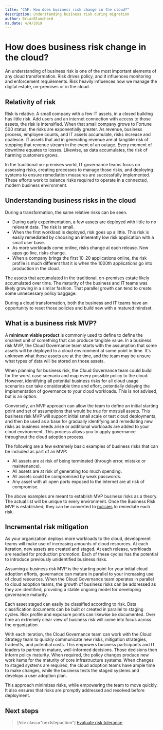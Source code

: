 ```yaml
---
title: "CAF: How does business risk change in the cloud?"
description: Understanding business risk during migration
author: BrianBlanchard
ms.date: 4/4/2019
---
```


<!-- markdownlint-disable MD026 -->

# How does business risk change in the cloud?

An understanding of business risk is one of the most important elements of any cloud transformation. Risk drives policy, and it influences monitoring and enforcement requirements. Risk heavily influences how we manage the digital estate, on-premises or in the cloud.

<!-- markdownlint-enable MD026 -->

## Relativity of risk

Risk is relative. A small company with a few IT assets, in a closed building has little risk. Add users and an internet connection with access to those assets, the risk is intensified. When that small company grows to Fortune 500 status, the risks are exponentially greater. As revenue, business process, employee counts, and IT assets accumulate, risks increase and coalesce. IT assets that aid in generating revenue are at tangible risk of stopping that revenue stream in the event of an outage. Every moment of downtime equates to losses. Likewise, as data accumulates, the risk of harming customers grows.

In the traditional on-premises world, IT governance teams focus on assessing risks, creating processes to manage those risks, and deploying systems to ensure remediation measures are successfully implemented. These efforts work to balance risks required to operate in a connected, modern business environment.

## Understanding business risks in the cloud

During a transformation, the same relative risks can be seen.

- During early experimentation, a few assets are deployed with little to no relevant data. The risk is small.
- When the first workload is deployed, risk goes up a little. This risk is easily remediated by choosing an inherently low risk application with a small user base.
- As more workloads come online, risks change at each release. New apps go live, risks change.
- When a company brings the first 10-20 applications online, the risk profile is much different that it is when the 1000th applications go into production in the cloud.

The assets that accumulated in the traditional, on-premises estate likely accumulated over time. The maturity of the business and IT teams was likely growing in a similar fashion. That parallel growth can tend to create some unnecessary policy baggage.

During a cloud transformation, both the business and IT teams have an opportunity to reset those policies and build new with a matured mindset.

<!-- markdownlint-disable MD026 -->

## What is a business risk MVP?

A **minimum viable product** is commonly used to define to define the smallest unit of something that can produce tangible value. In a business risk MVP, the Cloud Governance team starts with the assumption that some assets will be deployed to a cloud environment at some point in time. It's unknown what those assets are at the time, and the team may be unsure what types of data will be stored on those assets.

When planning for business risk, the Cloud Governance team could build for the worst case scenario and map every possible policy to the cloud. However, identifying all potential business risks for all cloud usage scenarios can take considerable time and effort, potentially delaying the implementation of governance to your cloud workloads. This is not advised, but is an option.

Conversely, an MVP approach can allow the team to define an initial starting point and set of assumptions that would be true for most/all assets. This business risk MVP will support initial small scale or test cloud deployments, and then be used as a base for gradually identifying and remediating new risks as business needs arise or additional workloads are added to your cloud environment. This process allows you to apply governance throughout the cloud adoption process.


The following are a few extremely basic examples of business risks that can be included as part of an MVP:

- All assets are at risk of being terminated (through error, mistake or maintenance).
- All assets are at risk of generating too much spending.
- All assets could be compromised by weak passwords.
- Any asset with all open ports exposed to the internet are at risk of compromise.

The above examples are meant to establish MVP business risks as a theory. The actual list will be unique to every environment.
Once the Business Risk MVP is established, they can be converted to [policies](index.md) to remediate each risk.

<!-- markdownlint-enable MD026 -->

## Incremental risk mitigation

As your organization deploys more workloads to the cloud, development teams will make use of increasing amounts of cloud resources. At each iteration, new assets are created and staged. At each release, workloads are readied for production promotion. Each of these cycles has the potential to introduce previously unidentified business risks.

Assuming a business risk MVP is the starting point for your initial cloud adoption efforts, governance can mature in parallel to your increasing use of cloud resources. When the Cloud Governance team operates in parallel to cloud adoption teams, the growth of business risks can be addressed as they are identified, providing a stable ongoing model for developing governance maturity.  

Each asset staged can easily be classified according to risk. Data classification documents can be built or created in parallel to staging cycles. Risk profile and exposure points can likewise be documented. Over time an extremely clear view of business risk will come into focus across the organization.

With each iteration, the Cloud Governance team can work with the Cloud Strategy team to quickly communicate new risks, mitigation strategies, tradeoffs, and potential costs. This empowers business participants and IT leaders to partner in mature, well-informed decisions. Those decisions then inform policy maturity. When required, the policy changes produce new work items for the maturity of core infrastructure systems. When changes to staged systems are required, the cloud adoption teams have ample time to make changes, while the business tests the staged systems and develops a user adoption plan.

This approach minimizes risks, while empowering the team to move quickly. It also ensures that risks are promptly addressed and resolved before deployment.

## Next steps

> [!div class="nextstepaction"]
> [Evaluate risk tolerance](./risk-tolerance.md)
